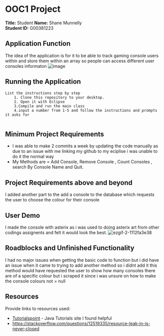 # OOC1 Project

**Title:** Student 
**Name:** Shane Munnelly  
**Student ID:** G00381223  

## Application Function

The idea of the application is for it to be able to track gaming console users within and store them within an array so people can access different user consoles informaton 
![image](https://user-images.githubusercontent.com/72506271/165799798-5bc6cef1-baa3-429f-960d-bfd17313a276.png)

## Running the Application
```list
List the instructions step by step
    1. Clone this repository to your desktop.
    2. Open it with Eclipse
    3.Compile and run the main class
    4.input a number from 1-5 and follow the instructions and prompts it asks for
    
```

## Minimum Project Requirements


* I was able to make 2 commits a week by updating the code manually as due to an issue with me linking my github to my eciplise i was unable to do it the normal way
* My Methods are = Add Console, Remove Console , Count Consoles , search By Console Name and Quit.

## Project Requirements above and beyond

I added another part to the add a console to the database which requests the user to choose the colour for their console

## User Demo

I made the console with asterix as i was used to doing asterix art from other codings assignents and felt it would look the best.
![ezgif-2-1112fa3e38](https://user-images.githubusercontent.com/72506271/165802287-bb6fc5c4-98a6-43a9-8c88-71982a29b698.gif)


## Roadblocks and Unfinished Functionality

I had no major issues when getting the basic code to function but i did have an issue when it came to trying to add another method so i didnt add it this method would have requested the user to show how many consoles there are of a specific colour but i scraped it since i was unsure on how to make the console colours not = null 

## Resources

Provide links to resources used:

* [Tutorialspoint](https://www.tutorialspoint.com/java/) - Java Tutorials site I found helpful
* https://stackoverflow.com/questions/12519335/resource-leak-in-is-never-closed
